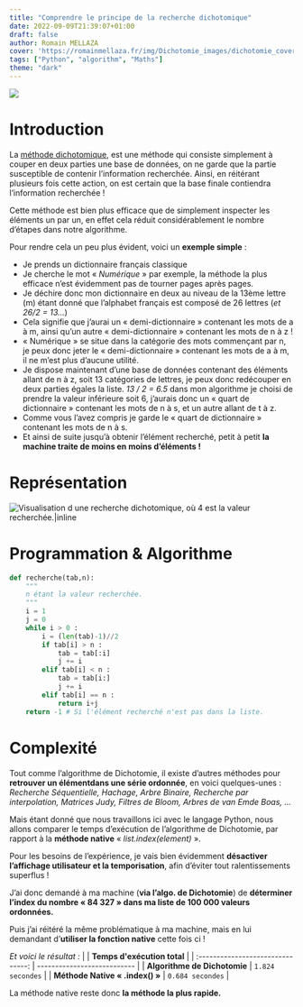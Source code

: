 ```yaml
---
title: "Comprendre le principe de la recherche dichotomique"
date: 2022-09-09T21:39:07+01:00
draft: false
author: Romain MELLAZA
cover: 'https://romainmellaza.fr/img/Dichotomie_images/dichotomie_cover.jpg'
tags: ["Python", "algorithm", "Maths"]
theme: "dark"
---
```


![](https://romainmellaza.fr/img/Dichotomie_images/dichotomie_cover.jpg)

# Introduction
La [méthode dichotomique](https://fr.wikipedia.org/wiki/Recherche_dichotomique), est une méthode qui consiste simplement à couper en deux parties une base de données, on ne garde que la partie susceptible de contenir l’information recherchée. Ainsi, en réitérant plusieurs fois cette action, on est certain que la base finale contiendra l’information recherchée !

Cette méthode est bien plus efficace que de simplement inspecter les éléments un par un, en effet cela réduit considérablement le nombre d’étapes dans notre algorithme.

Pour rendre cela un peu plus évident, voici un **exemple simple** :
* Je prends un dictionnaire français classique
* Je cherche le mot « *Numérique* » par exemple, la méthode la plus efficace n’est évidemment pas de tourner pages après pages.
* Je déchire donc mon dictionnaire en deux au niveau de la 13ème lettre (m) étant donné que l’alphabet français est composé de 26 lettres (*et 26/2 = 13…*)
* Cela signifie que j’aurai un « demi-dictionnaire » contenant les mots de a à m, ainsi qu’un autre « demi-dictionnaire » contenant les mots de n à z !
* « Numérique » se situe dans la catégorie des mots commençant par n, je peux donc jeter le « demi-dictionnaire » contenant les mots de a à m, il ne m’est plus d’aucune utilité.
* Je dispose maintenant d’une base de données contenant des éléments allant de n à z, soit 13 catégories de lettres, je peux donc redécouper en deux parties égales la liste. *13 / 2 = 6.5* dans mon algorithme je choisi de prendre la valeur inférieure soit 6, j’aurais donc un « quart de dictionnaire » contenant les mots de n à s, et un autre allant de t à z.
* Comme vous l’avez compris je garde le « quart de dictionnaire » contenant les mots de n à s.
* Et ainsi de suite jusqu’à obtenir l’élément recherché, petit à petit **la machine traite de moins en moins d’éléments !**

# Représentation
![Visualisation d une recherche dichotomique, où 4 est la valeur recherchée.|inline](https://romainmellaza.fr/img/Dichotomie_images/Binary-search-into-array.png)

# Programmation & Algorithme
```python
def recherche(tab,n):
    """
    n étant la valeur recherchée.
    """
    i = 1
    j = 0
    while i > 0 :
        i = (len(tab)-1)//2
        if tab[i] > n :
            tab = tab[:i]
            j += i
        elif tab[i] < n :
            tab = tab[i:]
            j += i
        elif tab[i] == n :
            return i+j
    return -1 # Si l'élément recherché n'est pas dans la liste.
```

# Complexité
Tout comme l’algorithme de Dichotomie, il existe d’autres méthodes pour **retrouver un élémentdans une série ordonnée**, en voici quelques-unes :
*Recherche Séquentielle, Hachage, Arbre Binaire, Recherche par interpolation, Matrices Judy, Filtres de Bloom, Arbres de van Emde Boas, …*

Mais étant donné que nous travaillons ici avec le langage Python, nous allons comparer le temps d’exécution de l’algorithme de Dichotomie, par rapport à la **méthode native** « *list.index(element)* ».

Pour les besoins de l’expérience, je vais bien évidemment **désactiver l’affichage utilisateur et la temporisation**, afin d’éviter tout ralentissements superflus !

J’ai donc demandé à ma machine (**via l’algo. de Dichotomie**) de **déterminer l’index du nombre « 84 327 » dans ma liste de 100 000 valeurs ordonnées.**

Puis j’ai réitéré la même problématique à ma machine, mais en lui demandant d’**utiliser la fonction native** cette fois ci !

*Et voici le résultat :*
|                                   | **Temps d'exécution total** |
| :-------------------------------: | --------------------------- |
| **Algorithme de Dichotomie**      | ```1.824 secondes```        |
| **Méthode Native « .index() »**   | ```0.684 secondes```        |

La méthode native reste donc **la méthode la plus rapide.**